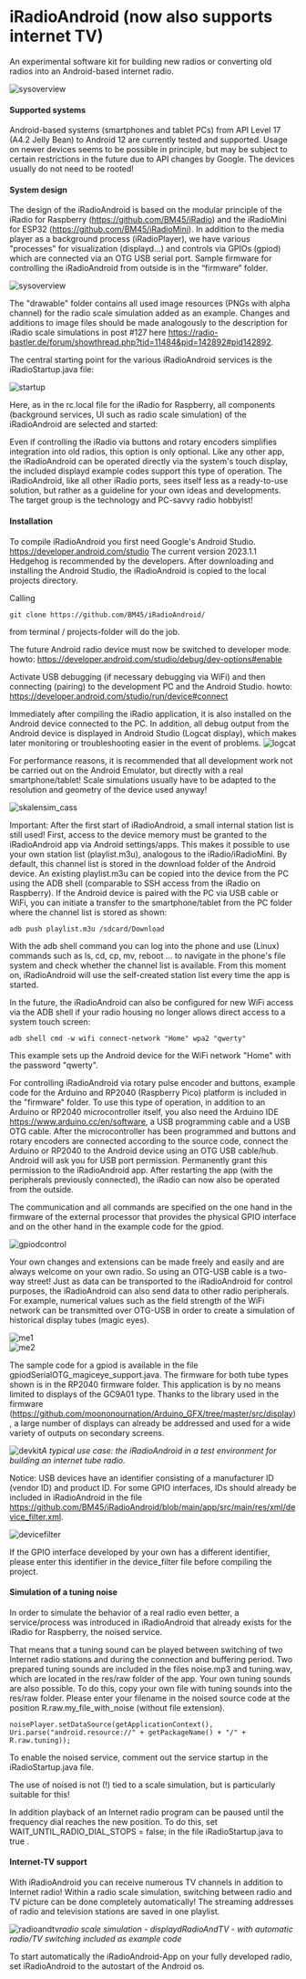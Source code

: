 # iRadioAndroid (now also supports internet TV)

An experimental software kit for building new radios or converting old radios into an Android-based internet radio.

![sysoverview](https://github.com/BM45/iRadioAndroid/blob/main/pics4www/systemoverview.jpg)

#### Supported systems

Android-based systems (smartphones and tablet PCs) from API Level 17 (A4.2 Jelly Bean) to Android 12 are currently tested and supported.
Usage on newer devices seems to be possible in principle, but may be subject to certain restrictions in the future due to API changes by Google.
The devices usually do not need to be rooted!

#### System design

The design of the iRadioAndroid is based on the modular principle of the iRadio for Raspberry (https://github.com/BM45/iRadio) and the iRadioMini for ESP32 (https://github.com/BM45/iRadioMini).
In addition to the media player as a background process (iRadioPlayer), we have various "processes" for visualization (displayd...) and controls via GPIOs (gpiod) which are connected via an OTG USB serial port. Sample firmware for controlling the iRadioAndroid from outside is in the “firmware” folder.


![sysoverview](https://github.com/BM45/iRadioAndroid/blob/main/pics4www/folders.jpg)

The "drawable" folder contains all used image resources (PNGs with alpha channel) for the radio scale simulation added as an example. Changes and additions to image files should be made analogously to the description for iRadio scale simulations in post #127 here https://radio-bastler.de/forum/showthread.php?tid=11484&pid=142892#pid142892.

The central starting point for the various iRadioAndroid services is the iRadioStartup.java file:


![startup](https://github.com/BM45/iRadioAndroid/blob/main/pics4www/startup.jpg)

Here, as in the rc.local file for the iRadio for Raspberry, all components (background services, UI such as radio scale simulation) of the iRadioAndroid are selected and started:

Even if controlling the iRadio via buttons and rotary encoders simplifies integration into old radios, this option is only optional. Like any other app, the iRadioAndroid can be operated directly via the system's touch display, the included displayd example codes support this type of operation.
The iRadioAndroid, like all other iRadio ports, sees itself less as a ready-to-use solution, but rather as a guideline for your own ideas and developments. The target group is the technology and PC-savvy radio hobbyist!



#### Installation

To compile iRadioAndroid you first need Google's Android Studio. https://developer.android.com/studio
The current version 2023.1.1 Hedgehog is recommended by the developers. After downloading and installing the Android Studio, the iRadioAndroid is copied to the local projects directory.

Calling


`git clone https://github.com/BM45/iRadioAndroid/`


from terminal / projects-folder will do the job.

The future Android radio device must now be switched to developer mode. howto: https://developer.android.com/studio/debug/dev-options#enable

Activate USB debugging (if necessary debugging via WiFi) and then connecting (pairing) to the development PC and the Android Studio. howto: https://developer.android.com/studio/run/device#connect

Immediately after compiling the iRadio application, it is also installed on the Android device connected to the PC. In addition, all debug output from the Android device is displayed in Android Studio (Logcat display), which makes later monitoring or troubleshooting easier in the event of problems.
![logcat](https://developer.android.com/static/studio/images/debug/logcat_dolphin_2x.png)

For performance reasons, it is recommended that all development work not be carried out on the Android Emulator, but directly with a real smartphone/tablet! Scale simulations usually have to be adapted to the resolution and geometry of the device used anyway!

![skalensim_cass](https://github.com/BM45/iRadioAndroid/blob/main/pics4www/skalensim.jpg)


Important: After the first start of iRadioAndroid, a small internal station list is still used!
First, access to the device memory must be granted to the iRadioAndroid app via Android settings/apps. This makes it possible to use your own station list (playlist.m3u), analogous to the iRadio/iRadioMini.
By default, this channel list is stored in the download folder of the Android device.
An existing playlist.m3u can be copied into the device from the PC using the ADB shell (comparable to SSH access from the iRadio on Raspberry).
If the Android device is paired with the PC via USB cable or WiFi, you can initiate a transfer to the smartphone/tablet from the PC folder where the channel list is stored as shown:


`adb push playlist.m3u /sdcard/Download`


With the adb shell command you can log into the phone and use (Linux) commands such as ls, cd, cp, mv, reboot ... to navigate in the phone's file system and check whether the channel list is available.
From this moment on, iRadioAndroid will use the self-created station list every time the app is started.

In the future, the iRadioAndroid can also be configured for new WiFi access via the ADB shell if your radio housing no longer allows direct access to a system touch screen:


`adb shell cmd -w wifi connect-network "Home" wpa2 "qwerty"`


This example sets up the Android device for the WiFi network "Home" with the password "qwerty".

For controlling iRadioAndroid via rotary pulse encoder and buttons, example code for the Arduino and RP2040 (Raspberry Pico) platform is included in the "firmware" folder.  To use this type of operation, in addition to an Arduino or RP2040 microcontroller itself, you also need the Arduino IDE https://www.arduino.cc/en/software, a USB programming cable and a USB OTG cable. After the microcontroller has been programmed and buttons and rotary encoders are connected according to the source code, connect the Arduino or RP2040 to the Android device using an OTG USB cable/hub. Android will ask you for USB port permission. Permanently grant this permission to the iRadioAndroid app. After restarting the app (with the peripherals previously connected), the iRadio can now also be operated from the outside.

The communication and all commands are specified on the one hand in the firmware of the external processor that provides the physical GPIO interface and on the other hand in the example code for the gpiod.


![gpiodcontrol](https://github.com/BM45/iRadioAndroid/blob/main/pics4www/gpiodcommands.jpg)


Your own changes and extensions can be made freely and easily and are always welcome on your own radio.
So using an OTG-USB cable is a two-way street! Just as data can be transported to the iRadioAndroid for control purposes, the iRadioAndroid can also send data to other radio peripherals. For example, numerical values ​​such as the field strength of the WiFi network can be transmitted over OTG-USB in order to create a simulation of historical display tubes (magic eyes).

![me1](https://github.com/BM45/iRadioAndroid/blob/main/pics4www/me1.jpg)  
![me2](https://github.com/BM45/iRadioAndroid/blob/main/pics4www/me2.jpg)

The sample code for a gpiod is available in the file gpiodSerialOTG_magiceye_support.java. The firmware for both tube types shown is in the RP2040 firmware folder. This application is by no means limited to displays of the GC9A01 type. Thanks to the library used in the firmware (https://github.com/moononournation/Arduino_GFX/tree/master/src/display), a large number of displays can already be addressed and used for a wide variety of outputs on secondary screens.

![devkit](https://github.com/BM45/iRadioAndroid/blob/main/pics4www/devkit.jpg)*A typical use case: the iRadioAndroid in a test environment for building an internet tube radio.*

Notice: USB devices have an identifier consisting of a manufacturer ID (vendor ID) and product ID.
For some GPIO interfaces, IDs should already be included in iRadioAndroid in the file https://github.com/BM45/iRadioAndroid/blob/main/app/src/main/res/xml/device_filter.xml.


![devicefilter](https://github.com/BM45/iRadioAndroid/blob/main/pics4www/devicefilter.jpg)

If the GPIO interface developed by your own has a different identifier, please enter this identifier in the device_filter file before compiling the project.

#### Simulation of a tuning noise

In order to simulate the behavior of a real radio even better, a service/process was introduced in iRadioAndroid that already exists for the iRadio for Raspberry, the noised service.

That means that a tuning sound can be played between switching of two Internet radio stations and during the connection and buffering period. Two prepared tuning sounds are included in the files noise.mp3 and tuning.wav, which are located in the res/raw folder of the app. Your own tuning sounds are also possible. To do this, copy your own file with tuning sounds into the res/raw folder. Please enter your filename in the noised source code at the position R.raw.my_file_with_noise (without file extension).

```
noisePlayer.setDataSource(getApplicationContext(), Uri.parse("android.resource://" + getPackageName() + "/" + R.raw.tuning));
```

To enable the noised service, comment out the service startup in the iRadioStartup.java file.

The use of noised is not (!) tied to a scale simulation, but is particularly suitable for this!

In addition playback of an Internet radio program can be paused until the frequency dial reaches the new position. To do this, set WAIT_UNTIL_RADIO_DIAL_STOPS = false; in the file iRadioStartup.java to true .


#### Internet-TV support

With iRadioAndroid you can receive numerous TV channels in addition to Internet radio!
Within a radio scale simulation, switching between radio and TV picture can be done completely automatically! The streaming addresses of radio and television stations are saved in one playlist.

![radioandtv](https://github.com/BM45/iRadioAndroid/blob/main/pics4www/tvandradiosupport.jpg)*radio scale simulation - displaydRadioAndTV - with automatic radio/TV switching included as example code*


To start automatically the iRadioAndroid-App on your fully developed radio, set iRadioAndroid to the autostart of the Android os.
